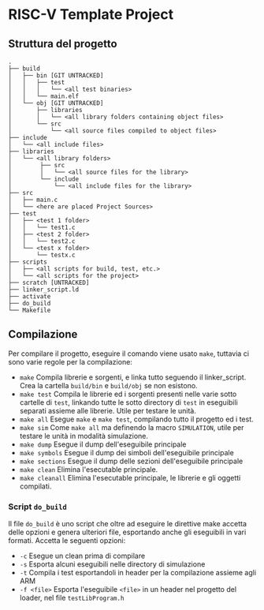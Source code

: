 # RISC-V Template Project

## Struttura del progetto
```
.
├── build 
│   ├── bin [GIT UNTRACKED]
│   │   ├── test
│   │   │   └── <all test binaries>
│   │   └── main.elf
│   └── obj [GIT UNTRACKED]
│       ├── libraries
│       │   └── <all library folders containing object files>
│       └── src
│           └── <all source files compiled to object files>
├── include
│   └── <all include files>
├── libraries
│   └── <all library folders>
│        ├── src
│        │   └── <all source files for the library>
│        └── include
│            └── <all include files for the library>
├── src
│   ├── main.c
│   └── <here are placed Project Sources>
├── test
│   ├── <test 1 folder>
│   │   └── test1.c
│   ├── <test 2 folder>
│   │   └── test2.c
│   └── <test x folder>
│       └── testx.c
├── scripts
│   ├── <all scripts for build, test, etc.>
│   └── <all scripts for the project>
├── scratch [UNTRACKED]
├── linker_script.ld
├── activate 
├── do_build
└── Makefile
```

## Compilazione
Per compilare il progetto, eseguire il comando viene usato `make`, tuttavia ci sono varie regole per la compilazione:
 - `make` Compila librerie e sorgenti, e linka tutto seguendo il linker_script. Crea la cartella `build/bin` e `build/obj` se non esistono.
 - `make test` Compila le librerie ed i sorgenti presenti nelle varie sotto cartelle di `test`, linkando tutte 
le sotto directory di `test` in eseguibili separati assieme alle librerie. Utile per testare le unità.
 - `make all` Esegue `make` e `make test`, compilando tutto il progetto ed i test.
 - `make sim` Come `make all` ma definendo la macro `SIMULATION`, utile per testare le unità in modalità simulazione. 
 - `make dump` Esegue il dump dell'eseguibile principale
 - `make symbols` Esegue il dump dei simboli dell'eseguibile principale
 - `make sections` Esegue il dump delle sezioni dell'eseguibile principale
 - `make clean` Elimina l'esecutable principale.
 - `make cleanall` Elimina l'esecutable principale, le librerie e gli oggetti compilati.

### Script `do_build`
Il file `do_build` è uno script che oltre ad eseguire le direttive make accetta delle opzioni e genera ulteriori file, esportando anche gli eseguibili in vari formati.
Accetta le seguenti opzioni:
 - `-c` Esegue un clean prima di compilare
 - `-s` Esporta alcuni eseguibili nelle directory di simulazione
 - `-t` Compila i test esportandoli in header per la compilazione assieme agli ARM
 - `-f <file>` Esporta l'eseguibile `<file>` in un header nel progetto del loader, nel file `testLibProgram.h`